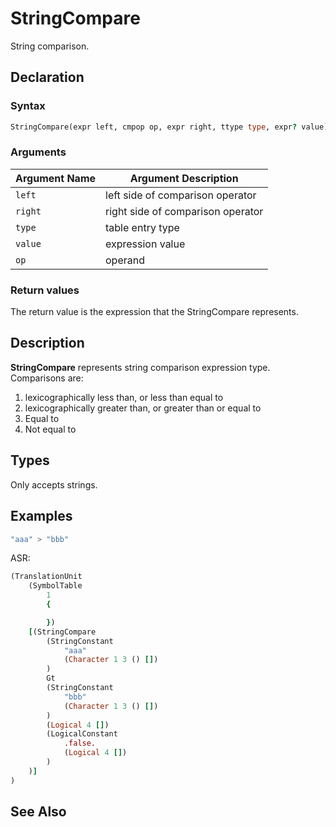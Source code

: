 # StringCompare

String comparison.

## Declaration

### Syntax

```fortran
StringCompare(expr left, cmpop op, expr right, ttype type, expr? value)
```

### Arguments

| Argument Name | Argument Description |
|---------------|----------------------|
|`left`  | left side of comparison operator |
|`right` | right side of comparison operator |
|`type` | table entry type |
| `value` | expression value|
|`op` | operand |

### Return values

The return value is the expression that the StringCompare represents.

## Description

**StringCompare** represents string comparison expression type. Comparisons are:

1. lexicographically less than, or less than equal to
2. lexicographically greater than, or greater than or equal to
3. Equal to
4. Not equal to

## Types

Only accepts strings.

## Examples

```fortran
"aaa" > "bbb"
```

ASR:

```fortran
(TranslationUnit
    (SymbolTable
        1
        {

        })
    [(StringCompare
        (StringConstant
            "aaa"
            (Character 1 3 () [])
        )
        Gt
        (StringConstant
            "bbb"
            (Character 1 3 () [])
        )
        (Logical 4 [])
        (LogicalConstant
            .false.
            (Logical 4 [])
        )
    )]
)

```

## See Also

